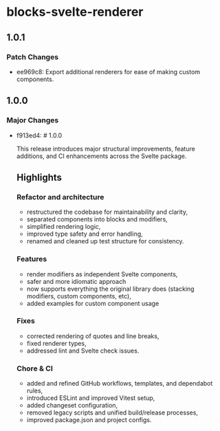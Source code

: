 # blocks-svelte-renderer

## 1.0.1

### Patch Changes

- ee969c8: Export additional renderers for ease of making custom components.

## 1.0.0

### Major Changes

- f913ed4: # 1.0.0

  This release introduces major structural improvements, feature additions, and CI enhancements across the Svelte package.

  ## Highlights

  ### Refactor and architecture
  - restructured the codebase for maintainability and clarity,
  - separated components into blocks and modifiers,
  - simplified rendering logic,
  - improved type safety and error handling,
  - renamed and cleaned up test structure for consistency.

  ### Features
  - render modifiers as independent Svelte components,
  - safer and more idiomatic approach
  - now supports everything the original library does (stacking modifiers, custom components, etc),
  - added examples for custom component usage

  ### Fixes
  - corrected rendering of quotes and line breaks,
  - fixed renderer types,
  - addressed lint and Svelte check issues.

  ### Chore & CI
  - added and refined GitHub workflows, templates, and dependabot rules,
  - introduced ESLint and improved Vitest setup,
  - added changeset configuration,
  - removed legacy scripts and unified build/release processes,
  - improved package.json and project configs.
